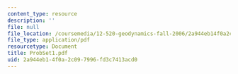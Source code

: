 ```yaml
---
content_type: resource
description: ''
file: null
file_location: /coursemedia/12-520-geodynamics-fall-2006/2a944eb14f0a2c097996fd3c7413acd0_ProbSet1.pdf
file_type: application/pdf
resourcetype: Document
title: ProbSet1.pdf
uid: 2a944eb1-4f0a-2c09-7996-fd3c7413acd0
---
```

